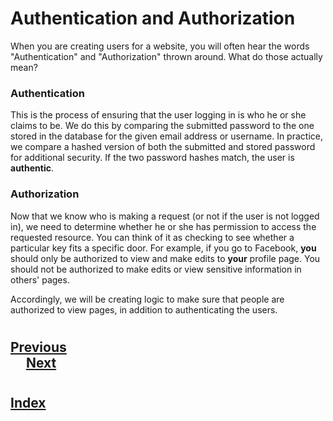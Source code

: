 # Authentication and Authorization
When you are creating users for a website, you will often hear the words "Authentication" and "Authorization" thrown around. What do those actually mean?

### __Authentication__
This is the process of ensuring that the user logging in is who he or she claims to be. We do this by comparing the submitted password to the one stored in the database for the given email address or username. In practice, we compare a hashed version of both the submitted and stored password for additional security. If the two password hashes match, the user is __authentic__.

### __Authorization__
Now that we know who is making a request (or not if the user is not logged in), we need to determine whether he or she has permission to access the requested resource. You can think of it as checking to see whether a particular key fits a specific door. For example, if you go to Facebook, __you__ should only be authorized to view and make edits to __your__ profile page. You should not be authorized to make edits or view sensitive information in others' pages.

Accordingly, we will be creating logic to make sure that people are authorized to view pages, in addition to authenticating the users.

#
## [Previous](./001_Introduction.md)<span>&nbsp;&nbsp;&nbsp;&nbsp;&nbsp;&nbsp;&nbsp;&nbsp;&nbsp;&nbsp;&nbsp;&nbsp;&nbsp;&nbsp;&nbsp;&nbsp;&nbsp;&nbsp;&nbsp;&nbsp;&nbsp;&nbsp;&nbsp;&nbsp;&nbsp;&nbsp;&nbsp;&nbsp;&nbsp;&nbsp;&nbsp;&nbsp;&nbsp;&nbsp;&nbsp;&nbsp;&nbsp;&nbsp;&nbsp;&nbsp;&nbsp;&nbsp;&nbsp;&nbsp;&nbsp;&nbsp;&nbsp;&nbsp;&nbsp;&nbsp;&nbsp;&nbsp;&nbsp;&nbsp;&nbsp;&nbsp;&nbsp;&nbsp;&nbsp;&nbsp;&nbsp;&nbsp;&nbsp;&nbsp;&nbsp;&nbsp;&nbsp;&nbsp;&nbsp;&nbsp;&nbsp;&nbsp;&nbsp;&nbsp;&nbsp;&nbsp;&nbsp;&nbsp;&nbsp;&nbsp;&nbsp;&nbsp;&nbsp;&nbsp;&nbsp;&nbsp;&nbsp;</span> [Next](./003_User_Model.md)
#
##  [Index](../Index.md)